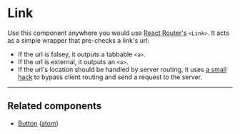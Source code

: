 # Link

Use this component anywhere you would use [React Router's](https://github.com/ReactTraining/react-router) `<Link>`. It acts as a simple wrapper that pre-checks a link's url:

* If the url is falsey, it outputs a tabbable `<a>`.
* If the url is external, it outputs an `<a>`.
* If the url's location should be handled by server routing, it uses [a small hack](https://github.com/ReactTraining/react-router/issues/3109#issuecomment-189782650) to bypass client routing and send a request to the server.

---

## Related components

* [Button](/src/client/components/atoms/button) ([atom](/src/client/components/atoms))
